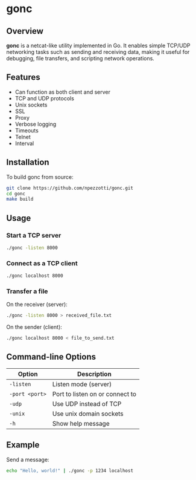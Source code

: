 # gonc

## Overview

**gonc** is a netcat-like utility implemented in Go. It enables simple TCP/UDP networking tasks such as sending and receiving data, making it useful for debugging, file transfers, and scripting network operations.

## Features

- Can function as both client and server
- TCP and UDP protocols
- Unix sockets
- SSL
- Proxy
- Verbose logging
- Timeouts
- Telnet
- Interval

## Installation

To build gonc from source:

```sh
git clone https://github.com/npezzotti/gonc.git
cd gonc
make build
```

## Usage

### Start a TCP server

```sh
./gonc -listen 8000
```

### Connect as a TCP client

```sh
./gonc localhost 8000
```

### Transfer a file

On the receiver (server):

```sh
./gonc -listen 8000 > received_file.txt
```

On the sender (client):

```sh
./gonc localhost 8000 < file_to_send.txt
```

## Command-line Options

| Option              | Description                        |
|---------------------|------------------------------------|
| `-listen`           | Listen mode (server)               |
| `-port <port>`      | Port to listen on or connect to    |
| `-udp`              | Use UDP instead of TCP             |
| `-unix`             | Use unix domain sockets            |
| `-h`                | Show help message                  |

## Example

Send a message:

```sh
echo "Hello, world!" | ./gonc -p 1234 localhost
```
